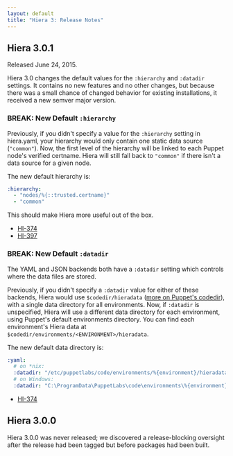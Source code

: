 ```yaml
---
layout: default
title: "Hiera 3: Release Notes"
---
```



## Hiera 3.0.1

Released June 24, 2015.

Hiera 3.0 changes the default values for the `:hierarchy` and `:datadir` settings. It contains no new features and no other changes, but because there was a small chance of changed behavior for existing installations, it received a new semver major version.

### BREAK: New Default `:hierarchy`

Previously, if you didn't specify a value for the `:hierarchy` setting in hiera.yaml, your hierarchy would only contain one static data source (`"common"`). Now, the first level of the hierarchy will be linked to each Puppet node's verified certname. Hiera will still fall back to `"common"` if there isn't a data source for a given node.

The new default hierarchy is:

~~~ yaml
:hierarchy:
  - "nodes/%{::trusted.certname}"
  - "common"
~~~

This should make Hiera more useful out of the box.

* [HI-374](https://tickets.puppetlabs.com/browse/HI-374)
* [HI-397](https://tickets.puppetlabs.com/browse/HI-397)

### BREAK: New Default `:datadir`

The YAML and JSON backends both have a `:datadir` setting which controls where the data files are stored.

Previously, if you didn't specify a `:datadir` value for either of these backends, Hiera would use `$codedir/hieradata` ([more on Puppet's codedir](/puppet/latest/reference/dirs_codedir.html)), with a single data directory for all environments. Now, if `:datadir` is unspecified, Hiera will use a different data directory for each environment, using Puppet's default environments directory. You can find each environment's Hiera data at `$codedir/environments/<ENVIRONMENT>/hieradata`.

The new default data directory is:

~~~ yaml
:yaml:
  # on *nix:
  :datadir: "/etc/puppetlabs/code/environments/%{environment}/hieradata"
  # on Windows:
  :datadir: "C:\ProgramData\PuppetLabs\code\environments\%{environment}\hieradata"
~~~

* [HI-374](https://tickets.puppetlabs.com/browse/HI-374)

## Hiera 3.0.0

Hiera 3.0.0 was never released; we discovered a release-blocking oversight after the release had been tagged but before packages had been built.

